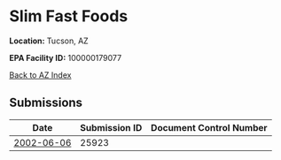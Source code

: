 # Slim Fast Foods

**Location:** Tucson, AZ

**EPA Facility ID:** 100000179077

[Back to AZ Index](../../index.md)

## Submissions

| Date | Submission ID | Document Control Number |
|------|--------------|-------------------------|
| [2002-06-06](submissions/25923.md) | 25923 |  |
